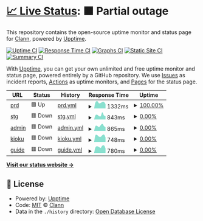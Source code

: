 # [📈 Live Status](https://clann-inc.github.io/tcm-upptime): <!--live status--> **🟧 Partial outage**

This repository contains the open-source uptime monitor and status page for [Clann](https://clann-inc.com/), powered by [Upptime](https://github.com/upptime/upptime).

[![Uptime CI](https://github.com/clann-inc/tcm-upptime/workflows/Uptime%20CI/badge.svg)](https://github.com/clann-inc/tcm-upptime/actions?query=workflow%3A%22Uptime+CI%22)
[![Response Time CI](https://github.com/clann-inc/tcm-upptime/workflows/Response%20Time%20CI/badge.svg)](https://github.com/clann-inc/tcm-upptime/actions?query=workflow%3A%22Response+Time+CI%22)
[![Graphs CI](https://github.com/clann-inc/tcm-upptime/workflows/Graphs%20CI/badge.svg)](https://github.com/clann-inc/tcm-upptime/actions?query=workflow%3A%22Graphs+CI%22)
[![Static Site CI](https://github.com/clann-inc/tcm-upptime/workflows/Static%20Site%20CI/badge.svg)](https://github.com/clann-inc/tcm-upptime/actions?query=workflow%3A%22Static+Site+CI%22)
[![Summary CI](https://github.com/clann-inc/tcm-upptime/workflows/Summary%20CI/badge.svg)](https://github.com/clann-inc/tcm-upptime/actions?query=workflow%3A%22Summary+CI%22)

With [Upptime](https://upptime.js.org), you can get your own unlimited and free uptime monitor and status page, powered entirely by a GitHub repository. We use [Issues](https://github.com/clann-inc/tcm-upptime/issues) as incident reports, [Actions](https://github.com/clann-inc/tcm-upptime/actions) as uptime monitors, and [Pages](https://clann-inc.github.io/tcm-upptime) for the status page.

<!--start: status pages-->
<!-- This summary is generated by Upptime (https://github.com/upptime/upptime) -->
<!-- Do not edit this manually, your changes will be overwritten -->
<!-- prettier-ignore -->
| URL | Status | History | Response Time | Uptime |
| --- | ------ | ------- | ------------- | ------ |
| <img alt="" src="https://icons.duckduckgo.com/ip3/hakubutsukan.city.toyota.aichi.jp.ico" height="13"> [prd](https://hakubutsukan.city.toyota.aichi.jp/) | 🟩 Up | [prd.yml](https://github.com/clann-inc/tcm-upptime/commits/HEAD/history/prd.yml) | <details><summary><img alt="Response time graph" src="./graphs/prd/response-time-week.png" height="20"> 1332ms</summary><br><a href="https://clann-inc.github.io/tcm-upptime/history/prd"><img alt="Response time 1441" src="https://img.shields.io/endpoint?url=https%3A%2F%2Fraw.githubusercontent.com%2Fclann-inc%2Ftcm-upptime%2FHEAD%2Fapi%2Fprd%2Fresponse-time.json"></a><br><a href="https://clann-inc.github.io/tcm-upptime/history/prd"><img alt="24-hour response time 1200" src="https://img.shields.io/endpoint?url=https%3A%2F%2Fraw.githubusercontent.com%2Fclann-inc%2Ftcm-upptime%2FHEAD%2Fapi%2Fprd%2Fresponse-time-day.json"></a><br><a href="https://clann-inc.github.io/tcm-upptime/history/prd"><img alt="7-day response time 1332" src="https://img.shields.io/endpoint?url=https%3A%2F%2Fraw.githubusercontent.com%2Fclann-inc%2Ftcm-upptime%2FHEAD%2Fapi%2Fprd%2Fresponse-time-week.json"></a><br><a href="https://clann-inc.github.io/tcm-upptime/history/prd"><img alt="30-day response time 1441" src="https://img.shields.io/endpoint?url=https%3A%2F%2Fraw.githubusercontent.com%2Fclann-inc%2Ftcm-upptime%2FHEAD%2Fapi%2Fprd%2Fresponse-time-month.json"></a><br><a href="https://clann-inc.github.io/tcm-upptime/history/prd"><img alt="1-year response time 1441" src="https://img.shields.io/endpoint?url=https%3A%2F%2Fraw.githubusercontent.com%2Fclann-inc%2Ftcm-upptime%2FHEAD%2Fapi%2Fprd%2Fresponse-time-year.json"></a></details> | <details><summary><a href="https://clann-inc.github.io/tcm-upptime/history/prd">100.00%</a></summary><a href="https://clann-inc.github.io/tcm-upptime/history/prd"><img alt="All-time uptime 100.00%" src="https://img.shields.io/endpoint?url=https%3A%2F%2Fraw.githubusercontent.com%2Fclann-inc%2Ftcm-upptime%2FHEAD%2Fapi%2Fprd%2Fuptime.json"></a><br><a href="https://clann-inc.github.io/tcm-upptime/history/prd"><img alt="24-hour uptime 100.00%" src="https://img.shields.io/endpoint?url=https%3A%2F%2Fraw.githubusercontent.com%2Fclann-inc%2Ftcm-upptime%2FHEAD%2Fapi%2Fprd%2Fuptime-day.json"></a><br><a href="https://clann-inc.github.io/tcm-upptime/history/prd"><img alt="7-day uptime 100.00%" src="https://img.shields.io/endpoint?url=https%3A%2F%2Fraw.githubusercontent.com%2Fclann-inc%2Ftcm-upptime%2FHEAD%2Fapi%2Fprd%2Fuptime-week.json"></a><br><a href="https://clann-inc.github.io/tcm-upptime/history/prd"><img alt="30-day uptime 100.00%" src="https://img.shields.io/endpoint?url=https%3A%2F%2Fraw.githubusercontent.com%2Fclann-inc%2Ftcm-upptime%2FHEAD%2Fapi%2Fprd%2Fuptime-month.json"></a><br><a href="https://clann-inc.github.io/tcm-upptime/history/prd"><img alt="1-year uptime 100.00%" src="https://img.shields.io/endpoint?url=https%3A%2F%2Fraw.githubusercontent.com%2Fclann-inc%2Ftcm-upptime%2FHEAD%2Fapi%2Fprd%2Fuptime-year.json"></a></details>
| <img alt="" src="https://icons.duckduckgo.com/ip3/hakubutsukan-stg.city.toyota.aichi.jp.ico" height="13"> [stg](https://hakubutsukan-stg.city.toyota.aichi.jp/) | 🟥 Down | [stg.yml](https://github.com/clann-inc/tcm-upptime/commits/HEAD/history/stg.yml) | <details><summary><img alt="Response time graph" src="./graphs/stg/response-time-week.png" height="20"> 843ms</summary><br><a href="https://clann-inc.github.io/tcm-upptime/history/stg"><img alt="Response time 853" src="https://img.shields.io/endpoint?url=https%3A%2F%2Fraw.githubusercontent.com%2Fclann-inc%2Ftcm-upptime%2FHEAD%2Fapi%2Fstg%2Fresponse-time.json"></a><br><a href="https://clann-inc.github.io/tcm-upptime/history/stg"><img alt="24-hour response time 650" src="https://img.shields.io/endpoint?url=https%3A%2F%2Fraw.githubusercontent.com%2Fclann-inc%2Ftcm-upptime%2FHEAD%2Fapi%2Fstg%2Fresponse-time-day.json"></a><br><a href="https://clann-inc.github.io/tcm-upptime/history/stg"><img alt="7-day response time 843" src="https://img.shields.io/endpoint?url=https%3A%2F%2Fraw.githubusercontent.com%2Fclann-inc%2Ftcm-upptime%2FHEAD%2Fapi%2Fstg%2Fresponse-time-week.json"></a><br><a href="https://clann-inc.github.io/tcm-upptime/history/stg"><img alt="30-day response time 853" src="https://img.shields.io/endpoint?url=https%3A%2F%2Fraw.githubusercontent.com%2Fclann-inc%2Ftcm-upptime%2FHEAD%2Fapi%2Fstg%2Fresponse-time-month.json"></a><br><a href="https://clann-inc.github.io/tcm-upptime/history/stg"><img alt="1-year response time 853" src="https://img.shields.io/endpoint?url=https%3A%2F%2Fraw.githubusercontent.com%2Fclann-inc%2Ftcm-upptime%2FHEAD%2Fapi%2Fstg%2Fresponse-time-year.json"></a></details> | <details><summary><a href="https://clann-inc.github.io/tcm-upptime/history/stg">0.00%</a></summary><a href="https://clann-inc.github.io/tcm-upptime/history/stg"><img alt="All-time uptime 0.00%" src="https://img.shields.io/endpoint?url=https%3A%2F%2Fraw.githubusercontent.com%2Fclann-inc%2Ftcm-upptime%2FHEAD%2Fapi%2Fstg%2Fuptime.json"></a><br><a href="https://clann-inc.github.io/tcm-upptime/history/stg"><img alt="24-hour uptime 0.00%" src="https://img.shields.io/endpoint?url=https%3A%2F%2Fraw.githubusercontent.com%2Fclann-inc%2Ftcm-upptime%2FHEAD%2Fapi%2Fstg%2Fuptime-day.json"></a><br><a href="https://clann-inc.github.io/tcm-upptime/history/stg"><img alt="7-day uptime 0.00%" src="https://img.shields.io/endpoint?url=https%3A%2F%2Fraw.githubusercontent.com%2Fclann-inc%2Ftcm-upptime%2FHEAD%2Fapi%2Fstg%2Fuptime-week.json"></a><br><a href="https://clann-inc.github.io/tcm-upptime/history/stg"><img alt="30-day uptime 0.00%" src="https://img.shields.io/endpoint?url=https%3A%2F%2Fraw.githubusercontent.com%2Fclann-inc%2Ftcm-upptime%2FHEAD%2Fapi%2Fstg%2Fuptime-month.json"></a><br><a href="https://clann-inc.github.io/tcm-upptime/history/stg"><img alt="1-year uptime 0.00%" src="https://img.shields.io/endpoint?url=https%3A%2F%2Fraw.githubusercontent.com%2Fclann-inc%2Ftcm-upptime%2FHEAD%2Fapi%2Fstg%2Fuptime-year.json"></a></details>
| <img alt="" src="https://icons.duckduckgo.com/ip3/admin.hakubutsukan.city.toyota.aichi.jp.ico" height="13"> [admin](https://admin.hakubutsukan.city.toyota.aichi.jp/) | 🟥 Down | [admin.yml](https://github.com/clann-inc/tcm-upptime/commits/HEAD/history/admin.yml) | <details><summary><img alt="Response time graph" src="./graphs/admin/response-time-week.png" height="20"> 865ms</summary><br><a href="https://clann-inc.github.io/tcm-upptime/history/admin"><img alt="Response time 829" src="https://img.shields.io/endpoint?url=https%3A%2F%2Fraw.githubusercontent.com%2Fclann-inc%2Ftcm-upptime%2FHEAD%2Fapi%2Fadmin%2Fresponse-time.json"></a><br><a href="https://clann-inc.github.io/tcm-upptime/history/admin"><img alt="24-hour response time 691" src="https://img.shields.io/endpoint?url=https%3A%2F%2Fraw.githubusercontent.com%2Fclann-inc%2Ftcm-upptime%2FHEAD%2Fapi%2Fadmin%2Fresponse-time-day.json"></a><br><a href="https://clann-inc.github.io/tcm-upptime/history/admin"><img alt="7-day response time 865" src="https://img.shields.io/endpoint?url=https%3A%2F%2Fraw.githubusercontent.com%2Fclann-inc%2Ftcm-upptime%2FHEAD%2Fapi%2Fadmin%2Fresponse-time-week.json"></a><br><a href="https://clann-inc.github.io/tcm-upptime/history/admin"><img alt="30-day response time 829" src="https://img.shields.io/endpoint?url=https%3A%2F%2Fraw.githubusercontent.com%2Fclann-inc%2Ftcm-upptime%2FHEAD%2Fapi%2Fadmin%2Fresponse-time-month.json"></a><br><a href="https://clann-inc.github.io/tcm-upptime/history/admin"><img alt="1-year response time 829" src="https://img.shields.io/endpoint?url=https%3A%2F%2Fraw.githubusercontent.com%2Fclann-inc%2Ftcm-upptime%2FHEAD%2Fapi%2Fadmin%2Fresponse-time-year.json"></a></details> | <details><summary><a href="https://clann-inc.github.io/tcm-upptime/history/admin">0.00%</a></summary><a href="https://clann-inc.github.io/tcm-upptime/history/admin"><img alt="All-time uptime 0.02%" src="https://img.shields.io/endpoint?url=https%3A%2F%2Fraw.githubusercontent.com%2Fclann-inc%2Ftcm-upptime%2FHEAD%2Fapi%2Fadmin%2Fuptime.json"></a><br><a href="https://clann-inc.github.io/tcm-upptime/history/admin"><img alt="24-hour uptime 0.00%" src="https://img.shields.io/endpoint?url=https%3A%2F%2Fraw.githubusercontent.com%2Fclann-inc%2Ftcm-upptime%2FHEAD%2Fapi%2Fadmin%2Fuptime-day.json"></a><br><a href="https://clann-inc.github.io/tcm-upptime/history/admin"><img alt="7-day uptime 0.00%" src="https://img.shields.io/endpoint?url=https%3A%2F%2Fraw.githubusercontent.com%2Fclann-inc%2Ftcm-upptime%2FHEAD%2Fapi%2Fadmin%2Fuptime-week.json"></a><br><a href="https://clann-inc.github.io/tcm-upptime/history/admin"><img alt="30-day uptime 0.02%" src="https://img.shields.io/endpoint?url=https%3A%2F%2Fraw.githubusercontent.com%2Fclann-inc%2Ftcm-upptime%2FHEAD%2Fapi%2Fadmin%2Fuptime-month.json"></a><br><a href="https://clann-inc.github.io/tcm-upptime/history/admin"><img alt="1-year uptime 0.02%" src="https://img.shields.io/endpoint?url=https%3A%2F%2Fraw.githubusercontent.com%2Fclann-inc%2Ftcm-upptime%2FHEAD%2Fapi%2Fadmin%2Fuptime-year.json"></a></details>
| <img alt="" src="https://icons.duckduckgo.com/ip3/kioku.hakubutsukan.city.toyota.aichi.jp.ico" height="13"> [kioku](https://kioku.hakubutsukan.city.toyota.aichi.jp/) | 🟥 Down | [kioku.yml](https://github.com/clann-inc/tcm-upptime/commits/HEAD/history/kioku.yml) | <details><summary><img alt="Response time graph" src="./graphs/kioku/response-time-week.png" height="20"> 748ms</summary><br><a href="https://clann-inc.github.io/tcm-upptime/history/kioku"><img alt="Response time 783" src="https://img.shields.io/endpoint?url=https%3A%2F%2Fraw.githubusercontent.com%2Fclann-inc%2Ftcm-upptime%2FHEAD%2Fapi%2Fkioku%2Fresponse-time.json"></a><br><a href="https://clann-inc.github.io/tcm-upptime/history/kioku"><img alt="24-hour response time 660" src="https://img.shields.io/endpoint?url=https%3A%2F%2Fraw.githubusercontent.com%2Fclann-inc%2Ftcm-upptime%2FHEAD%2Fapi%2Fkioku%2Fresponse-time-day.json"></a><br><a href="https://clann-inc.github.io/tcm-upptime/history/kioku"><img alt="7-day response time 748" src="https://img.shields.io/endpoint?url=https%3A%2F%2Fraw.githubusercontent.com%2Fclann-inc%2Ftcm-upptime%2FHEAD%2Fapi%2Fkioku%2Fresponse-time-week.json"></a><br><a href="https://clann-inc.github.io/tcm-upptime/history/kioku"><img alt="30-day response time 783" src="https://img.shields.io/endpoint?url=https%3A%2F%2Fraw.githubusercontent.com%2Fclann-inc%2Ftcm-upptime%2FHEAD%2Fapi%2Fkioku%2Fresponse-time-month.json"></a><br><a href="https://clann-inc.github.io/tcm-upptime/history/kioku"><img alt="1-year response time 783" src="https://img.shields.io/endpoint?url=https%3A%2F%2Fraw.githubusercontent.com%2Fclann-inc%2Ftcm-upptime%2FHEAD%2Fapi%2Fkioku%2Fresponse-time-year.json"></a></details> | <details><summary><a href="https://clann-inc.github.io/tcm-upptime/history/kioku">0.00%</a></summary><a href="https://clann-inc.github.io/tcm-upptime/history/kioku"><img alt="All-time uptime 0.00%" src="https://img.shields.io/endpoint?url=https%3A%2F%2Fraw.githubusercontent.com%2Fclann-inc%2Ftcm-upptime%2FHEAD%2Fapi%2Fkioku%2Fuptime.json"></a><br><a href="https://clann-inc.github.io/tcm-upptime/history/kioku"><img alt="24-hour uptime 0.00%" src="https://img.shields.io/endpoint?url=https%3A%2F%2Fraw.githubusercontent.com%2Fclann-inc%2Ftcm-upptime%2FHEAD%2Fapi%2Fkioku%2Fuptime-day.json"></a><br><a href="https://clann-inc.github.io/tcm-upptime/history/kioku"><img alt="7-day uptime 0.00%" src="https://img.shields.io/endpoint?url=https%3A%2F%2Fraw.githubusercontent.com%2Fclann-inc%2Ftcm-upptime%2FHEAD%2Fapi%2Fkioku%2Fuptime-week.json"></a><br><a href="https://clann-inc.github.io/tcm-upptime/history/kioku"><img alt="30-day uptime 0.00%" src="https://img.shields.io/endpoint?url=https%3A%2F%2Fraw.githubusercontent.com%2Fclann-inc%2Ftcm-upptime%2FHEAD%2Fapi%2Fkioku%2Fuptime-month.json"></a><br><a href="https://clann-inc.github.io/tcm-upptime/history/kioku"><img alt="1-year uptime 0.00%" src="https://img.shields.io/endpoint?url=https%3A%2F%2Fraw.githubusercontent.com%2Fclann-inc%2Ftcm-upptime%2FHEAD%2Fapi%2Fkioku%2Fuptime-year.json"></a></details>
| <img alt="" src="https://icons.duckduckgo.com/ip3/guide.hakubutsukan.city.toyota.aichi.jp.ico" height="13"> [guide](https://guide.hakubutsukan.city.toyota.aichi.jp/) | 🟥 Down | [guide.yml](https://github.com/clann-inc/tcm-upptime/commits/HEAD/history/guide.yml) | <details><summary><img alt="Response time graph" src="./graphs/guide/response-time-week.png" height="20"> 780ms</summary><br><a href="https://clann-inc.github.io/tcm-upptime/history/guide"><img alt="Response time 838" src="https://img.shields.io/endpoint?url=https%3A%2F%2Fraw.githubusercontent.com%2Fclann-inc%2Ftcm-upptime%2FHEAD%2Fapi%2Fguide%2Fresponse-time.json"></a><br><a href="https://clann-inc.github.io/tcm-upptime/history/guide"><img alt="24-hour response time 689" src="https://img.shields.io/endpoint?url=https%3A%2F%2Fraw.githubusercontent.com%2Fclann-inc%2Ftcm-upptime%2FHEAD%2Fapi%2Fguide%2Fresponse-time-day.json"></a><br><a href="https://clann-inc.github.io/tcm-upptime/history/guide"><img alt="7-day response time 780" src="https://img.shields.io/endpoint?url=https%3A%2F%2Fraw.githubusercontent.com%2Fclann-inc%2Ftcm-upptime%2FHEAD%2Fapi%2Fguide%2Fresponse-time-week.json"></a><br><a href="https://clann-inc.github.io/tcm-upptime/history/guide"><img alt="30-day response time 838" src="https://img.shields.io/endpoint?url=https%3A%2F%2Fraw.githubusercontent.com%2Fclann-inc%2Ftcm-upptime%2FHEAD%2Fapi%2Fguide%2Fresponse-time-month.json"></a><br><a href="https://clann-inc.github.io/tcm-upptime/history/guide"><img alt="1-year response time 838" src="https://img.shields.io/endpoint?url=https%3A%2F%2Fraw.githubusercontent.com%2Fclann-inc%2Ftcm-upptime%2FHEAD%2Fapi%2Fguide%2Fresponse-time-year.json"></a></details> | <details><summary><a href="https://clann-inc.github.io/tcm-upptime/history/guide">0.00%</a></summary><a href="https://clann-inc.github.io/tcm-upptime/history/guide"><img alt="All-time uptime 0.00%" src="https://img.shields.io/endpoint?url=https%3A%2F%2Fraw.githubusercontent.com%2Fclann-inc%2Ftcm-upptime%2FHEAD%2Fapi%2Fguide%2Fuptime.json"></a><br><a href="https://clann-inc.github.io/tcm-upptime/history/guide"><img alt="24-hour uptime 0.00%" src="https://img.shields.io/endpoint?url=https%3A%2F%2Fraw.githubusercontent.com%2Fclann-inc%2Ftcm-upptime%2FHEAD%2Fapi%2Fguide%2Fuptime-day.json"></a><br><a href="https://clann-inc.github.io/tcm-upptime/history/guide"><img alt="7-day uptime 0.00%" src="https://img.shields.io/endpoint?url=https%3A%2F%2Fraw.githubusercontent.com%2Fclann-inc%2Ftcm-upptime%2FHEAD%2Fapi%2Fguide%2Fuptime-week.json"></a><br><a href="https://clann-inc.github.io/tcm-upptime/history/guide"><img alt="30-day uptime 0.00%" src="https://img.shields.io/endpoint?url=https%3A%2F%2Fraw.githubusercontent.com%2Fclann-inc%2Ftcm-upptime%2FHEAD%2Fapi%2Fguide%2Fuptime-month.json"></a><br><a href="https://clann-inc.github.io/tcm-upptime/history/guide"><img alt="1-year uptime 0.00%" src="https://img.shields.io/endpoint?url=https%3A%2F%2Fraw.githubusercontent.com%2Fclann-inc%2Ftcm-upptime%2FHEAD%2Fapi%2Fguide%2Fuptime-year.json"></a></details>

<!--end: status pages-->

[**Visit our status website →**](https://clann-inc.github.io/tcm-upptime)

## 📄 License

- Powered by: [Upptime](https://github.com/upptime/upptime)
- Code: [MIT](./LICENSE) © [Clann](https://clann-inc.com/)
- Data in the `./history` directory: [Open Database License](https://opendatacommons.org/licenses/odbl/1-0/)
